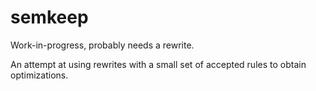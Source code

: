 # semkeep

Work-in-progress, probably needs a rewrite.

An attempt at using rewrites with a small set of accepted rules to
obtain optimizations.
